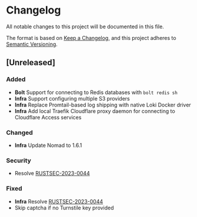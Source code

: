 # Changelog

All notable changes to this project will be documented in this file.

The format is based on [Keep a Changelog](https://keepachangelog.com/en/1.1.0/),
and this project adheres to [Semantic Versioning](https://semver.org/spec/v2.0.0.html).

## [Unreleased]

### Added

-   **Bolt** Support for connecting to Redis databases with `bolt redis sh`
-   **Infra** Support configuring multiple S3 providers
-   **Infra** Replace Promtail-based log shipping with native Loki Docker driver
-   **Infra** Add local Traefik Cloudflare proxy daemon for connecting to Cloudflare Access services

### Changed

-   **Infra** Update Nomad to 1.6.1

### Security

-   Resolve [RUSTSEC-2023-0044](https://rustsec.org/advisories/RUSTSEC-2023-0044)

### Fixed

-   **Infra** Resolve [RUSTSEC-2023-0044](https://rustsec.org/advisories/RUSTSEC-2023-0044)
-   Skip captcha if no Turnstile key provided
